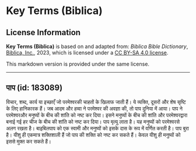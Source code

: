 # Key Terms (Biblica)

## License Information

**Key Terms (Biblica)** is based on and adapted from: _Biblica Bible Dictionary_, [Biblica, Inc.](https://www.biblica.com/), 2023, which is licensed under a [CC BY-SA 4.0 license](https://creativecommons.org/licenses/by-sa/4.0/legalcode.en).

This markdown version is provided under the same license.



--------------------------------

## पाप (id: 183089)

विचार, शब्द, कार्य या इच्छाएँ जो परमेश्‍वरकी चाहतों के खिलाफ जाती हैं। ये व्यक्ति, दूसरों और शेष सृष्टि के लिए हानिकारक हैं। जब आदम और हव्वा ने परमेश्‍वर की अवज्ञा की, तो पाप दुनिया में आया। पाप ने परमेश्‍वरऔर मनुष्यों के बीच की शांति को नष्ट कर दिया। इसने मनुष्यों के बीच की शांति और परमेश्‍वरद्वारा बनाई गई हर चीज के बीच की शांति को नष्ट कर दिया। पाप मृत्यु लाता है। यह मनुष्यों को परमेश्‍वरसे अलग रखता है। बाइबिलपाप को एक स्वामी और मनुष्यों को इसके दास के रूप में वर्णित करती है। पाप बुरा है। यीशु ही एकमात्र शक्तिशाली हैं जो पाप की शक्ति को नष्ट कर सकते हैं। केवल यीशु ही मनुष्यों को इससे मुक्त कर सकते हैं।


